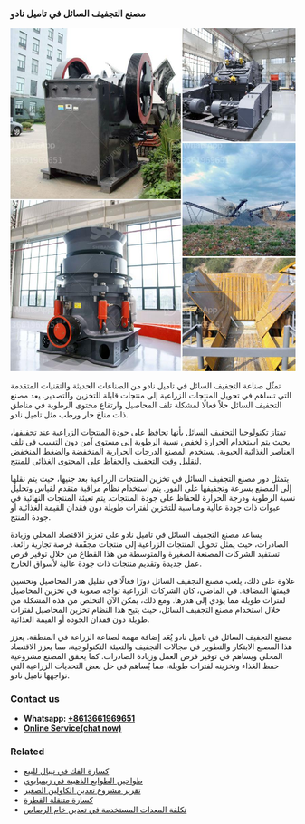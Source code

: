 <h3>مصنع التجفيف السائل في تاميل نادو</h3><img src='1701853509.jpg' alt=''><p>تمثّل صناعة التجفيف السائل في تاميل نادو من الصناعات الحديثة والتقنيات المتقدمة التي تساهم في تحويل المنتجات الزراعية إلى منتجات قابلة للتخزين والتصدير. يعد مصنع التجفيف السائل حلاً فعالًا لمشكلة تلف المحاصيل وارتفاع محتوى الرطوبة في مناطق ذات مناخ حار ورطب مثل تاميل نادو.</p><p>تمتاز تكنولوجيا التجفيف السائل بأنها تحافظ على جودة المنتجات الزراعية عند تجفيفها، بحيث يتم استخدام الحرارة لخفض نسبة الرطوبة إلى مستوى آمن دون التسبب في تلف العناصر الغذائية الحيوية. يستخدم المصنع الدرجات الحرارية المنخفضة والضغط المنخفض لتقليل وقت التجفيف والحفاظ على المحتوى الغذائي للمنتج.</p><p>يتمثل دور مصنع التجفيف السائل في تخزين المنتجات الزراعية بعد جنيها، حيث يتم نقلها إلى المصنع بسرعة وتجفيفها على الفور. يتم استخدام نظام مراقبة متقدم لقياس وتحليل نسبة الرطوبة ودرجة الحرارة للحفاظ على جودة المنتجات. يتم تعبئة المنتجات النهائية في عبوات ذات جودة عالية ومناسبة للتخزين لفترات طويلة دون فقدان القيمة الغذائية أو جودة المنتج.</p><p>يساعد مصنع التجفيف السائل في تاميل نادو على تعزيز الاقتصاد المحلي وزيادة الصادرات، حيث يمثل تحويل المنتجات الزراعية إلى منتجات مجفّفة فرصة تجارية رائعة. تستفيد الشركات المصنعة الصغيرة والمتوسطة من هذا القطاع من خلال توفير فرص عمل جديدة وتقديم منتجات ذات جودة عالية لأسواق الخارج.</p><p>علاوة على ذلك، يلعب مصنع التجفيف السائل دورًا فعالًا في تقليل هدر المحاصيل وتحسين قيمتها المضافة. في الماضي، كان الشركات الزراعية تواجه صعوبة في تخزين المحاصيل لفترات طويلة مما يؤدي إلى هدرها. ومع ذلك، يمكن الآن التخلص من هذه المشكلة من خلال استخدام مصنع التجفيف السائل، حيث يتيح هذا النظام تخزين المحاصيل لفترات طويلة دون فقدان الجودة أو القيمة الغذائية.</p><p>مصنع التجفيف السائل في تاميل نادو يُعَد إضافة مهمة لصناعة الزراعة في المنطقة. يعزز هذا المصنع الابتكار والتطوير في مجالات التجفيف والتعبئة التكنولوجية، مما يعزز الاقتصاد المحلي ويساهم في توفير فرص العمل وزيادة الصادرات. كما يحقق المصنع مشروعية حفظ الغذاء وتخزينه لفترات طويلة، مما يُساهم في حل بعض التحديات الزراعية التي تواجهها تاميل نادو.</p><h3>Contact us</h3><ul><li><strong>Whatsapp:&nbsp;<a href="https://wa.me/8613661969651">+8613661969651</a></strong></li><li><a href="https://swt.shibang-china.com/?git&amp;zhl&amp;مصنع التجفيف السائل في تاميل نادو"><strong>Online Service(chat now)</strong></a></li></ul><h3>Related</h3><ul><li><a href='كسارة الفك في نيبال للبيع.md'>كسارة الفك في نيبال للبيع</a></li><li><a href='طواحين الطوابع الذهبية في زيمبابوي.md'>طواحين الطوابع الذهبية في زيمبابوي</a></li><li><a href='تقرير مشروع تعدين الكاولين الصغير.md'>تقرير مشروع تعدين الكاولين الصغير</a></li><li><a href='كسارة متنقلة القطرة.md'>كسارة متنقلة القطرة</a></li><li><a href='تكلفة المعدات المستخدمة في تعدين خام الرصاص.md'>تكلفة المعدات المستخدمة في تعدين خام الرصاص</a></li></ul>